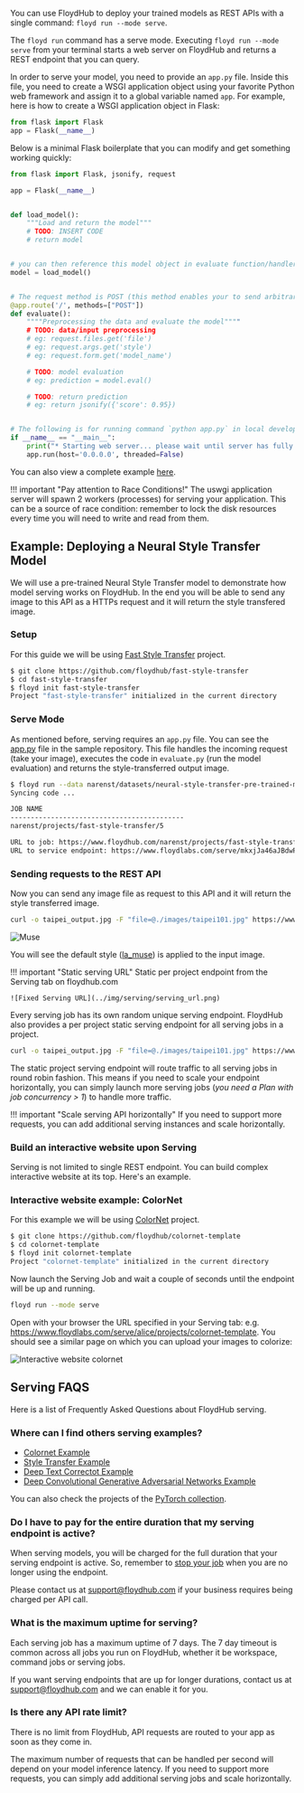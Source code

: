 You can use FloydHub to deploy your trained models as REST APIs with a single command: `floyd run --mode serve`.

The `floyd run` command has a serve mode. Executing `floyd run --mode serve` from your terminal starts a web server on FloydHub and returns a REST endpoint that you can query.

In order to serve your model, you need to provide an `app.py` file. Inside this file, you need to create a WSGI application object using your favorite Python web framework and assign it to a global variable named `app`. For example, here is how to create a WSGI application object in Flask:

```python
from flask import Flask
app = Flask(__name__)
```

Below is a minimal Flask boilerplate that you can modify and get something working quickly:

```python
from flask import Flask, jsonify, request

app = Flask(__name__)


def load_model():
    """Load and return the model"""
    # TODO: INSERT CODE
    # return model


# you can then reference this model object in evaluate function/handler
model = load_model()


# The request method is POST (this method enables your to send arbitrary data to the endpoint in the request body, including images, JSON, encoded-data, etc.)
@app.route('/', methods=["POST"])
def evaluate():
    """"Preprocessing the data and evaluate the model""""
    # TODO: data/input preprocessing
    # eg: request.files.get('file')
    # eg: request.args.get('style')
    # eg: request.form.get('model_name')

    # TODO: model evaluation
    # eg: prediction = model.eval()

    # TODO: return prediction
    # eg: return jsonify({'score': 0.95})


# The following is for running command `python app.py` in local development, not required for serving on FloydHub.
if __name__ == "__main__":
    print("* Starting web server... please wait until server has fully started")
    app.run(host='0.0.0.0', threaded=False)
```

You can also view a complete example [here](https://github.com/floydhub/fast-style-transfer/blob/master/app.py).

!!! important "Pay attention to Race Conditions!"
    The uswgi application server will spawn 2 workers (processes) for serving your application. This can be a source of race condition: remember to lock the disk resources every time you will need to write and read from them. 

## Example: Deploying a Neural Style Transfer Model

We will use a pre-trained Neural Style Transfer model to demonstrate how model serving works on FloydHub. In the end you will be able to send any image to this API as a HTTPs request and it will return the style transfered image.

### Setup

For this guide we will be using [Fast Style Transfer](https://github.com/floydhub/fast-style-transfer)
project.

```bash
$ git clone https://github.com/floydhub/fast-style-transfer
$ cd fast-style-transfer
$ floyd init fast-style-transfer
Project "fast-style-transfer" initialized in the current directory
```

### Serve Mode

As mentioned before, serving requires an `app.py` file. You can see the
[app.py](https://github.com/floydhub/fast-style-transfer/blob/master/app.py) file in the sample repository. This file handles the
incoming request (take your image), executes the code in `evaluate.py` (run the model evaluation) and returns the style-transferred output image.

```bash
$ floyd run --data narenst/datasets/neural-style-transfer-pre-trained-models/1:input --mode serve
Syncing code ...

JOB NAME
-------------------------------------------
narenst/projects/fast-style-transfer/5

URL to job: https://www.floydhub.com/narenst/projects/fast-style-transfer/5
URL to service endpoint: https://www.floydlabs.com/serve/mkxjJa46aJBdwP4AEdKxfU
```

### Sending requests to the REST API

Now you can send any image file as request to this API and it will return the style transferred image.

```bash
curl -o taipei_output.jpg -F "file=@./images/taipei101.jpg" https://www.floydlabs.com/serve/mkxjJa46aJBdwP4AEdKxfU
```

![Muse](../img/taipei_muse.jpg)

You will see the default style ([la_muse](https://github.com/floydhub/fast-style-transfer/blob/master/examples/style/la_muse.jpg)) is applied to the input image.

!!! important "Static serving URL"
    Static per project endpoint from the Serving tab on floydhub.com

    ![Fixed Serving URL](../img/serving/serving_url.png)

Every serving job has its own random unique serving endpoint. FloydHub also provides a per project static serving endpoint for all serving jobs in a project.

```bash
curl -o taipei_output.jpg -F "file=@./images/taipei101.jpg" https://www.floydlabs.com/serve/narenst/projects/fast-style-transfer
```

The static project serving endpoint will route traffic to all serving jobs in
round robin fashion. This means if you need to scale your endpoint
horizontally, you can simply launch more serving jobs (*you need a Plan with job concurrency > 1*) to handle more traffic.

!!! important "Scale serving API horizontally"
    If you need to support more requests, you can add additional serving instances and scale horizontally.


### Build an interactive website upon Serving

Serving is not limited to single REST endpoint. You can build complex interactive website at its top. Here's an example.

### Interactive website example: ColorNet

For this example we will be using [ColorNet](https://github.com/floydhub/colornet-template)
project.

```bash
$ git clone https://github.com/floydhub/colornet-template
$ cd colornet-template
$ floyd init colornet-template
Project "colornet-template" initialized in the current directory
```

Now launch the Serving Job and wait a couple of seconds until the endpoint will be up and running.

```bash
floyd run --mode serve
```

Open with your browser the URL specified in your Serving tab: e.g. https://www.floydlabs.com/serve/alice/projects/colornet-template. You should see a similar page on which you can upload your images to colorize:

![Interactive website colornet](../img/serving/serving_web.png)


## Serving FAQS

Here is a list of Frequently Asked Questions about FloydHub serving.

### Where can I find others serving examples?

- [Colornet Example](https://github.com/floydhub/colornet-template)
- [Style Transfer Example](../examples/style_transfer.md#model-api)
- [Deep Text Correctot Example](../examples/deep_corrector#serve-model-through-rest-api)
- [Deep Convolutional Generative Adversarial Networks Example](../examples/dcgan#serve-the-model-with-a-rest-api)

You can also check the projects of the [PyTorch collection](https://www.floydhub.com/explore/frameworks/pytorch).

### Do I have to pay for the entire duration that my serving endpoint is active?

When serving models, you will be charged for the full duration that your serving endpoint is active. So, remember to [stop your job](../guides/stop_job.md) when you are no longer using the endpoint.

Please contact us at support@floydhub.com if your business requires being charged per API call.

### What is the maximum uptime for serving?

Each serving job has a maximum uptime of 7 days. The 7 day timeout is common across all jobs you run on FloydHub, whether it be workspace, command jobs or serving jobs.

If you want serving endpoints that are up for longer durations, contact us at support@floydhub.com and we can enable it for you.

### Is there any API rate limit?

There is no limit from FloydHub, API requests are routed to your app as soon as they come in.

The maximum number of requests that can be handled per second will depend on your model inference latency. If you need to support more requests, you can simply add additional serving jobs and scale horizontally.
